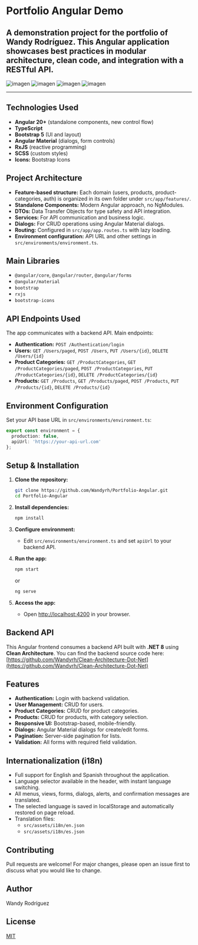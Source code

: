 # Portfolio Angular Demo

A demonstration project for the portfolio of **Wandy Rodríguez**. This Angular application showcases best practices in modular architecture, clean code, and integration with a RESTful API.
---
![imagen](https://github.com/user-attachments/assets/b5c14ba7-dd42-46ff-b66f-34c7a0855c2b)
![imagen](https://github.com/user-attachments/assets/c37bcb35-4ae2-4c13-a41c-5e7f31b29630)
![imagen](https://github.com/user-attachments/assets/815b200e-18e7-4f52-9138-0a6588eeccd6)
![imagen](https://github.com/user-attachments/assets/56180168-77db-4ba4-8b0a-899bb26fae88)

---

## Technologies Used

- **Angular 20+** (standalone components, new control flow)
- **TypeScript**
- **Bootstrap 5** (UI and layout)
- **Angular Material** (dialogs, form controls)
- **RxJS** (reactive programming)
- **SCSS** (custom styles)
- **Icons:** Bootstrap Icons

## Project Architecture

- **Feature-based structure:** Each domain (users, products, product-categories, auth) is organized in its own folder under `src/app/features/`.
- **Standalone Components:** Modern Angular approach, no NgModules.
- **DTOs:** Data Transfer Objects for type safety and API integration.
- **Services:** For API communication and business logic.
- **Dialogs:** For CRUD operations using Angular Material dialogs.
- **Routing:** Configured in `src/app/app.routes.ts` with lazy loading.
- **Environment configuration:** API URL and other settings in `src/environments/environment.ts`.

## Main Libraries

- `@angular/core`, `@angular/router`, `@angular/forms`
- `@angular/material`
- `bootstrap`
- `rxjs`
- `bootstrap-icons`

## API Endpoints Used

The app communicates with a backend API. Main endpoints:

- **Authentication:** `POST /Authentication/login`
- **Users:** `GET /Users/paged`, `POST /Users`, `PUT /Users/{id}`, `DELETE /Users/{id}`
- **Product Categories:** `GET /ProductCategories`, `GET /ProductCategories/paged`, `POST /ProductCategories`, `PUT /ProductCategories/{id}`, `DELETE /ProductCategories/{id}`
- **Products:** `GET /Products`, `GET /Products/paged`, `POST /Products`, `PUT /Products/{id}`, `DELETE /Products/{id}`

## Environment Configuration

Set your API base URL in `src/environments/environment.ts`:

```typescript
export const environment = {
  production: false,
  apiUrl: 'https://your-api-url.com'
};
```

## Setup & Installation

1. **Clone the repository:**
   ```bash
   git clone https://github.com/Wandyrh/Portfolio-Angular.git
   cd Portfolio-Angular
   ```

2. **Install dependencies:**
   ```bash
   npm install
   ```

3. **Configure environment:**
   - Edit `src/environments/environment.ts` and set `apiUrl` to your backend API.

4. **Run the app:**
   ```bash
   npm start
   ```
   or
   ```bash
   ng serve
   ```

5. **Access the app:**
   - Open [http://localhost:4200](http://localhost:4200) in your browser.

## Backend API

This Angular frontend consumes a backend API built with **.NET 8** using **Clean Architecture**.
You can find the backend source code here:
[https://github.com/Wandyrh/Clean-Architecture-Dot-Net](https://github.com/Wandyrh/Clean-Architecture-Dot-Net)

## Features

- **Authentication:** Login with backend validation.
- **User Management:** CRUD for users.
- **Product Categories:** CRUD for product categories.
- **Products:** CRUD for products, with category selection.
- **Responsive UI:** Bootstrap-based, mobile-friendly.
- **Dialogs:** Angular Material dialogs for create/edit forms.
- **Pagination:** Server-side pagination for lists.
- **Validation:** All forms with required field validation.

## Internationalization (i18n)

- Full support for English and Spanish throughout the application.
- Language selector available in the header, with instant language switching.
- All menus, views, forms, dialogs, alerts, and confirmation messages are translated.
- The selected language is saved in localStorage and automatically restored on page reload.
- Translation files:
  - `src/assets/i18n/en.json`
  - `src/assets/i18n/es.json`

## Contributing

Pull requests are welcome! For major changes, please open an issue first to discuss what you would like to change.

## Author

Wandy Rodríguez

## License

[MIT](LICENSE)
